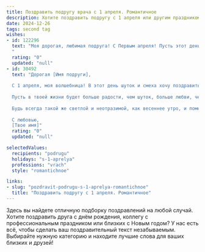 ```yaml
---
title: Поздравить подругу врача с 1 апреля. Романтичное
description: Хотите поздравить подругу с 1 апреля или другим праздником? Наш ИИ создаст незабываемое поздравление, а вы обязательно выделитесь среди других.  
date: 2024-12-26
tags: second tag
wishes:
- id: 122296
  text: "Моя дорогая, любимая подруга! С Первым апреля! Пусть этот день, полный шуток и веселья, принесет тебе не только улыбки, но и море романтики.  Твоя забота и нежность, как луч света, согревают сердца твоих пациентов, а ты, мой ангел-хранитель в белом халате, заслуживаешь самой прекрасной любви и счастья.  Пусть все твои мечты сбудутся, а сердце всегда будет полно радости и тепла!  Целую тебя крепко-крепко!
  "
  rating: "0"
  updated: "null"
- id: 30492
  text: "Дорогая [Имя подруги],
  
  С 1 апреля, моя волшебница! В этот день шуток и смеха хочу поздравить тебя с праздником и напомнить, какой ты удивительный человек. Как врач, ты — настоящий художник, что каждый день творит чудеса, исцеляя людей своим теплом и заботой.
  
  Пусть в твоей жизни будет больше радости, чем шуток, больше любви, чем забот, а каждый день дарит тебе не только профессиональные успехи, но и яркие моменты счастья. Ты — истинное вдохновение, и я надеюсь, что счастье всегда будет рядом с тобой.
  
  Будь всегда такой же светлой и неотразимой, как весеннее утро, и помни, что рядом с тобой всегда есть поддержка и любовь. Я ценю нашу дружбу и знаю, что впереди нас ждут еще много радостных мгновений!
  
  С любовью,
  [Твое имя]"
  rating: "0"
  updated: "null"

selectedValues:
  recipients: "podrugu"
  holidays: "s-1-aprelya"
  professions: "vrach"
  style: "romantichnoe"

links:
- slug: "pozdravit-podrugu-s-1-aprelya-romantichnoe"
  title: "Поздравить подругу с 1 апреля. Романтичное"
---
```


Здесь вы найдете отличную подборку поздравлений на любой случай.
Хотите поздравить друга с днём рождения, коллегу с профессиональным праздником или близких с Новым годом? У нас есть всё, чтобы сделать ваш поздравительный текст незабываемым. Выбирайте нужную категорию и находите лучшие слова для ваших близких и друзей!
